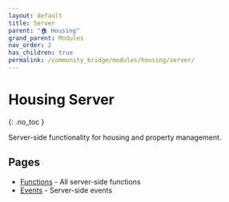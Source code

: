 ```yaml
---
layout: default
title: Server
parent: "🏠 Housing"
grand_parent: Modules
nav_order: 2
has_children: true
permalink: /community_bridge/modules/housing/server/
---
```


# Housing Server
{: .no_toc }

Server-side functionality for housing and property management.

## Pages

- [Functions](server/functions.md) - All server-side functions
- [Events](server/events.md) - Server-side events